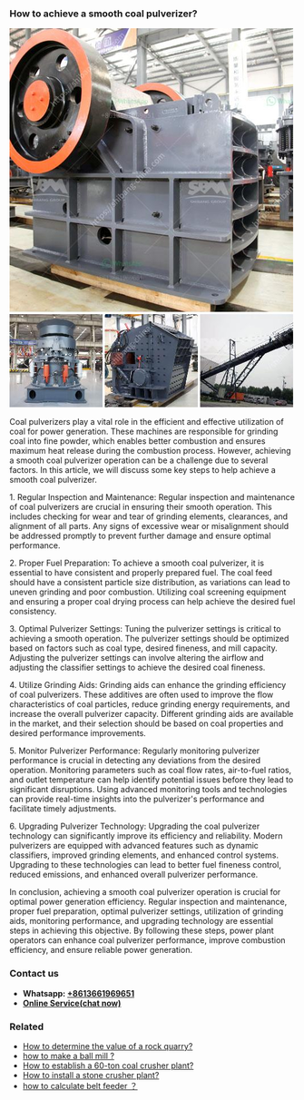 <h3>How to achieve a smooth coal pulverizer?</h3><img src='1701745057.jpg' alt=''><p>Coal pulverizers play a vital role in the efficient and effective utilization of coal for power generation. These machines are responsible for grinding coal into fine powder, which enables better combustion and ensures maximum heat release during the combustion process. However, achieving a smooth coal pulverizer operation can be a challenge due to several factors. In this article, we will discuss some key steps to help achieve a smooth coal pulverizer.</p><p>1. Regular Inspection and Maintenance: Regular inspection and maintenance of coal pulverizers are crucial in ensuring their smooth operation. This includes checking for wear and tear of grinding elements, clearances, and alignment of all parts. Any signs of excessive wear or misalignment should be addressed promptly to prevent further damage and ensure optimal performance.</p><p>2. Proper Fuel Preparation: To achieve a smooth coal pulverizer, it is essential to have consistent and properly prepared fuel. The coal feed should have a consistent particle size distribution, as variations can lead to uneven grinding and poor combustion. Utilizing coal screening equipment and ensuring a proper coal drying process can help achieve the desired fuel consistency.</p><p>3. Optimal Pulverizer Settings: Tuning the pulverizer settings is critical to achieving a smooth operation. The pulverizer settings should be optimized based on factors such as coal type, desired fineness, and mill capacity. Adjusting the pulverizer settings can involve altering the airflow and adjusting the classifier settings to achieve the desired coal fineness.</p><p>4. Utilize Grinding Aids: Grinding aids can enhance the grinding efficiency of coal pulverizers. These additives are often used to improve the flow characteristics of coal particles, reduce grinding energy requirements, and increase the overall pulverizer capacity. Different grinding aids are available in the market, and their selection should be based on coal properties and desired performance improvements.</p><p>5. Monitor Pulverizer Performance: Regularly monitoring pulverizer performance is crucial in detecting any deviations from the desired operation. Monitoring parameters such as coal flow rates, air-to-fuel ratios, and outlet temperature can help identify potential issues before they lead to significant disruptions. Using advanced monitoring tools and technologies can provide real-time insights into the pulverizer's performance and facilitate timely adjustments.</p><p>6. Upgrading Pulverizer Technology: Upgrading the coal pulverizer technology can significantly improve its efficiency and reliability. Modern pulverizers are equipped with advanced features such as dynamic classifiers, improved grinding elements, and enhanced control systems. Upgrading to these technologies can lead to better fuel fineness control, reduced emissions, and enhanced overall pulverizer performance.</p><p>In conclusion, achieving a smooth coal pulverizer operation is crucial for optimal power generation efficiency. Regular inspection and maintenance, proper fuel preparation, optimal pulverizer settings, utilization of grinding aids, monitoring performance, and upgrading technology are essential steps in achieving this objective. By following these steps, power plant operators can enhance coal pulverizer performance, improve combustion efficiency, and ensure reliable power generation.</p><h3>Contact us</h3><ul><li><strong>Whatsapp:&nbsp;<a href="https://wa.me/8613661969651">+8613661969651</a></strong></li><li><a href="https://swt.shibang-china.com/?git&amp;zhl&amp;How to achieve a smooth coal pulverizer"><strong>Online Service(chat now)</strong></a></li></ul><h3>Related</h3><ul><li><a href='How to determine the value of a rock quarry.md'>How to determine the value of a rock quarry?</a></li><li><a href='how to make a ball mill .md'>how to make a ball mill ?</a></li><li><a href='How to establish a 60ton coal crusher plant.md'>How to establish a 60-ton coal crusher plant?</a></li><li><a href='How to install a stone crusher plant.md'>How to install a stone crusher plant?</a></li><li><a href='how to calculate belt feeder ？.md'>how to calculate belt feeder ？</a></li></ul>